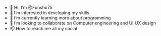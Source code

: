 - 👋 Hi, I’m @Funsho75
- 👀 I’m interested in developing my skills
- 🌱 I’m currently learning more about programming 
- 💞️ I’m looking to collaborate on Computer engineering and UI UX design
- 📫 How to reach me all  my social

<!---
Funsho75/Funsho75 is a ✨ special ✨ repository because its `README.md` (this file) appears on your GitHub profile.
You can click the Preview link to take a look at your changes.
--->
